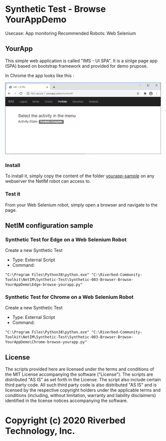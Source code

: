 # Synthetic Test - Browse YourAppDemo

Usecase: App monitoring
Recommended Robots: Web Selenium

## YourApp

This simple web application is called "IMS - UI SPA". 
It is a sinlge page app (SPA) based on bootstrap framework and provided for demo prupose.

In Chrome the app looks like this : 

![IMS - UI SPA](images/yourapp-ims-ui-spa-portfolio-complete.png)

### Install

To install it, simply copy the content of the folder [yourapp-sample](yourapp-sample) on any webserver the NetIM robot can access to.

### Test it

From your Web Selenium robot, simply open a browser and navigate to the page.

## NetIM configuration sample

### Synthetic Test for Edge on a Web Selenium Robot

Create a new Synthetic Test

- Type: External Script
- Command: 

```
"C:\Program Files\Python38\python.exe" "C:\Riverbed-Community-Toolkit\NetIM\Synthetic-Test\Synthetic-003-Browser-Browse-YourAppDemo\Edge-browse-yourapp.py"
```

### Synthetic Test for Chrome on a Web Selenium Robot

Create a new Synthetic Test

- Type: External Script
- Command: 

```
"C:\Program Files\Python38\python.exe" "C:\Riverbed-Community-Toolkit\NetIM\Synthetic-Test\Synthetic-003-Browser-Browse-YourAppDemo\Chrome-browse-yourapp.py"
```


## License

The scripts provided here are licensed under the terms and conditions of the MIT License accompanying the software ("License"). The scripts are distributed "AS IS" as set forth in the License. The script also include certain third party code. All such third party code is also distributed "AS IS" and is licensed by the respective copyright holders under the applicable terms and conditions (including, without limitation, warranty and liability disclaimers) identified in the license notices accompanying the software.

# Copyright (c) 2020 Riverbed Technology, Inc.
